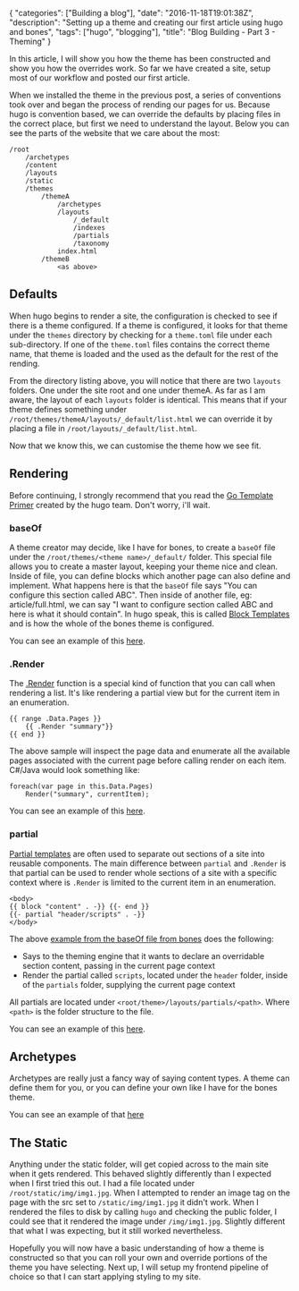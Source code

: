 {
   "categories": ["Building a blog"],
   "date": "2016-11-18T19:01:38Z",
   "description": "Setting up a theme and creating our first article using hugo and bones",
   "tags": ["hugo", "blogging"],
   "title": "Blog Building - Part 3 - Theming"
}

In this article, I will show you how the theme has been constructed and show you how the overrides work. So far we have created a site, setup most of our workflow and posted our first article.
<!--more-->

When we installed the theme in the previous post, a series of conventions took over and began the process of rending our pages for us. Because hugo is convention based, we can override the defaults by placing files in the correct place, but first we need to understand the layout. Below you can see the parts of the website that we care about the most:

    /root
        /archetypes
        /content
        /layouts
        /static
        /themes
            /themeA
                /archetypes
                /layouts
                    /_default
                    /indexes
                    /partials
                    /taxonomy
                index.html
            /themeB
                <as above>

## Defaults

When hugo begins to render a site, the configuration is checked to see if there is a theme configured. If a theme is configured, it looks for that theme under the `themes` directory by checking for a `theme.toml` file under each sub-directory. If one of the `theme.toml` files contains the correct theme name, that theme is loaded and the used as the default for the rest of the rending.

From the directory listing above, you will notice that there are two `layouts` folders. One under the site root and one under themeA. As far as I am aware, the layout of each `layouts` folder is identical. This means that if your theme defines something under `/root/themes/themeA/layouts/_default/list.html` we can override it by placing a file in `/root/layouts/_default/list.html`.

Now that we know this, we can customise the theme how we see fit.   

## Rendering

Before continuing, I strongly recommend that you read the [Go Template Primer](http://gohugo.io/templates/go-templates/) created by the hugo team. Don't worry, i'll wait. 

### baseOf

A theme creator may decide, like I have for bones, to create a `baseOf` file under the `/root/themes/<theme name>/_default/` folder. This special file allows you to create a master layout, keeping your theme nice and clean. Inside of file, you can define blocks which another page can also define and implement. What happens here is that the `baseOf` file says "You can configure this section called ABC". Then inside of another file, eg: article/full.html, we can say "I want to configure section called ABC and here is what it should contain". In hugo speak, this is called [Block Templates](http://gohugo.io/templates/blocks/) and is how the whole of the bones theme is configured.

You can see an example of this [here](https://github.com/Im5tu/hugo-bones/blob/master/layouts/_default/baseof.html).

### .Render

The [.Render](http://gohugo.io/templates/functions/#render) function is a special kind of function that you can call when rendering a list. It's like rendering a partial view but for the current item in an enumeration. 

    {{ range .Data.Pages }}
        {{ .Render "summary"}}
    {{ end }}

The above sample will inspect the page data and enumerate all the available pages associated with the current page before calling render on each item. C#/Java would look something like: 

    foreach(var page in this.Data.Pages)
        Render("summary", currentItem);

You can see an example of this [here](https://github.com/Im5tu/hugo-bones/blob/master/layouts/article/list.html#L4).

### partial

[Partial templates](http://gohugo.io/templates/partials/) are often used to separate out sections of a site into reusable components. The main difference between `partial` and `.Render` is that partial can be used to render whole sections of a site with a specific context where is `.Render` is limited to the current item in an enumeration. 

    <body>
    {{ block "content" . -}} {{- end }}
    {{- partial "header/scripts" . -}}
    </body>

The above [example from the baseOf file from bones](https://github.com/Im5tu/hugo-bones/blob/master/layouts/_default/baseof.html) does the following:

 - Says to the theming engine that it wants to declare an overridable section content, passing in the current page context
 - Render the partial called `scripts`, located under the `header` folder, inside of the `partials` folder, supplying the current page context 

All partials are located under `<root/theme>/layouts/partials/<path>`. Where `<path>` is the folder structure to the file. 

You can see an example of this [here](https://github.com/Im5tu/hugo-bones/blob/master/layouts/_default/baseof.html).

## Archetypes

Archetypes are really just a fancy way of saying content types. A theme can define them for you, or you can define your own like I have for the bones theme.

You can see an example of that [here](https://github.com/Im5tu/hugo-bones/blob/master/archetypes/article.md)

## The Static

Anything under the static folder, will get copied across to the main site when it gets rendered. This behaved slightly differently than I expected when I first tried this out. I had a file located under `/root/static/img/img1.jpg`. When I attempted to render an image tag on the page with the src set to `/static/img/img1.jpg` it didn't work. When I rendered the files to disk by calling `hugo` and checking the public folder, I could see that it rendered the image under `/img/img1.jpg`. Slightly different that what I was expecting, but it still worked nevertheless.

Hopefully you will now have a basic understanding of how a theme is constructed so that you can roll your own and override portions of the theme you have selecting. Next up, I will setup my frontend pipeline of choice so that I can start applying styling to my site.